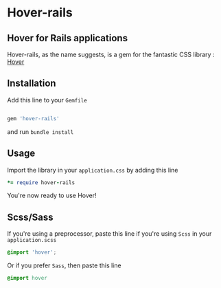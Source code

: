 # Hover-rails

## Hover for Rails applications

Hover-rails, as the name suggests, is a gem for the fantastic CSS library :  [Hover](https://github.com/IanLunn/Hover)  


## Installation 

Add this line to your `Gemfile`

```ruby

gem 'hover-rails'
```
and run `bundle install`

## Usage 

Import the library in your `application.css` by adding this line 

```ruby
*= require hover-rails
```

You're now ready to use Hover!

## Scss/Sass 

If you're using a preprocessor, paste this line if you're using `Scss` in your `application.scss`

```scss
@import 'hover';
```

Or if you prefer `Sass`, then paste this line

```sass
@import hover
```



